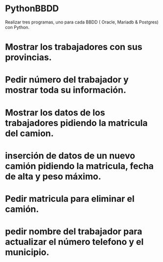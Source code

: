# PythonBBDD
Realizar tres programas, uno para cada BBDD ( Oracle, Mariadb &amp; Postgres) con Python.


# Mostrar los trabajadores con sus provincias.

# Pedir número del trabajador y mostrar toda su información. 

# Mostrar los datos de los trabajadores pidiendo la matricula del camion.

# inserción de datos de un nuevo camión pidiendo la matricula, fecha de alta y peso máximo.

# Pedir matricula para eliminar el camión.

# pedir nombre del trabajador para actualizar el número telefono y el municipio.
